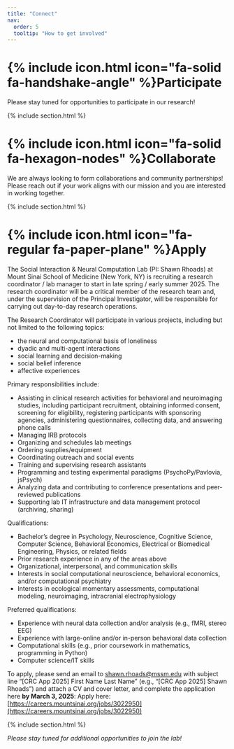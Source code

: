 ```yaml
---
title: "Connect"
nav:
  order: 5
  tooltip: "How to get involved"
---
```


# {% include icon.html icon="fa-solid fa-handshake-angle" %}Participate

Please stay tuned for opportunities to participate in our research!

{% include section.html %}

# {% include icon.html icon="fa-solid fa-hexagon-nodes" %}Collaborate

We are always looking to form collaborations and community partnerships! Please reach out if your work aligns with our mission and you are interested in working together.

{% include section.html %}

# {% include icon.html icon="fa-regular fa-paper-plane" %}Apply

The Social Interaction & Neural Computation Lab (PI: Shawn Rhoads) at Mount Sinai School of Medicine (New York, NY) is recruiting a research coordinator / lab manager to start in late spring / early summer 2025. The research coordinator will be a critical member of the research team and, under the supervision of the Principal Investigator, will be responsible for carrying out day-to-day research operations.

The Research Coordinator will participate in various projects, including but not limited to the following topics:
* the neural and computational basis of loneliness
* dyadic and multi-agent interactions
* social learning and decision-making
* social belief inference
* affective experiences

Primary responsibilities include:
* Assisting in clinical research activities for behavioral and neuroimaging studies, including participant recruitment, obtaining informed consent, screening for eligibility, registering participants with sponsoring agencies, administering questionnaires, collecting data, and answering phone calls
* Managing IRB protocols
* Organizing and schedules lab meetings
* Ordering supplies/equipment
* Coordinating outreach and social events
* Training and supervising research assistants
* Programming and testing experimental paradigms (PsychoPy/Pavlovia, jsPsych)
* Analyzing data and contributing to conference presentations and peer-reviewed publications
* Supporting lab IT infrastructure and data management protocol (archiving, sharing)

Qualifications:
* Bachelor’s degree in Psychology, Neuroscience, Cognitive Science, Computer Science, Behavioral Economics, Electrical or Biomedical Engineering, Physics, or related fields
* Prior research experience in any of the areas above
* Organizational, interpersonal, and communication skills
* Interests in social computational neuroscience, behavioral economics, and/or computational psychiatry
* Interests in ecological momentary assessments, computational modeling, neuroimaging, intracranial electrophysiology

Preferred qualifications:
* Experience with neural data collection and/or analysis (e.g., fMRI, stereo EEG)
* Experience with large-online and/or in-person behavioral data collection
* Computational skills (e.g., prior coursework in mathematics, programming in Python)
* Computer science/IT skills

To apply, please send an email to shawn.rhoads@mssm.edu with subject line “[CRC App 2025] First Name Last Name” (e.g., “[CRC App 2025] Shawn Rhoads”) and attach a CV and cover letter, and complete the application here <strong>by March 3, 2025</strong>: Apply here: [https://careers.mountsinai.org/jobs/3022950](https://careers.mountsinai.org/jobs/3022950)

{% include section.html %}

*Please stay tuned for additional opportunities to join the lab!*